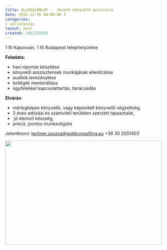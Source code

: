 ```yaml
---
title: ÁLLÁSAJÁNLAT -  Vezető könyvelő pozícióra
date: 2015-12-26 00:00:00 Z
categories:
- vállalkozás
layout: post
created: 1451125255
---
```


<p>1 fő Kaposvári, 1 fő Budapesti telephelyünkre &nbsp;</p><p><strong>Feladata:</strong></p><ul><li>havi riportok készítése</li><li>könyvelő asszisztensek munkájának ellenőrzése</li><li>auditok levezénylése</li><li>kollégák mentorállása</li><li>ügyfelekkel kapcsolattartás, tanácsadás</li></ul><p><strong>Elvárás</strong>:&nbsp;</p><ul><li>mérlegképes könyvelői, vagy képesített könyvelői végzettség,</li><li>3 éves adózási és számviteli területen szerzett tapasztalat,</li><li>&nbsp;jó elemző készség,</li><li>precíz, pontos munkavégzés</li></ul><p>Jelentkezni: <a href="mailto:lechner.zsuzsa@goldconsulting.eu">lechner.zsuzsa@goldconsulting.eu</a>&nbsp;+36 30 2051403</p><p><img src="/sites/goldconsulting.eu/files/img/hand-laptop-notebook-technology.jpg" width="500" height="333" style="vertical-align: middle;"></p><p>&nbsp;</p><p>&nbsp;</p><p>&nbsp;</p><p>&nbsp;</p><p>&nbsp;</p><p>&nbsp;</p><p>&nbsp;</p><p>&nbsp;</p><p>&nbsp;</p><p>&nbsp;</p>
